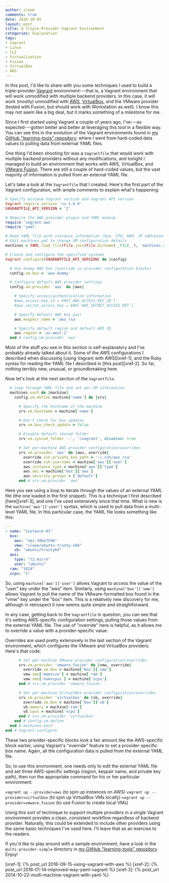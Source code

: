 ```yaml
---
author: slowe
comments: true
date: 2016-10-05
layout: post
title: A Triple-Provider Vagrant Environment
categories: Explanation
tags:
- Vagrant
- Linux
- CLI
- Virtualization
- Fusion
- VirtualBox
- AWS
---
```


In this post, I'd like to share with you some techniques I used to build a triple-provider [Vagrant][link-1] environment---that is, a Vagrant environment that will work unmodified with multiple backend providers. In this case, it will work (mostly) unmodified with [AWS][link-4], [VirtualBox][link-3], and the VMware provider (tested with Fusion, but should work with Workstation as well). I know this may not seem like a big deal, but it marks something of a milestone for me.

Since I first started using Vagrant a couple of years ago, I've---as expected---gotten better and better at leveraging this tool in a flexible way. You can see this in the evolution of the Vagrant environments found in [my GitHub "learning-tools" repository][link-2], where I went from hard-coded data values to pulling data from external YAML files.

One thing I'd been shooting for was a `Vagrantfile` that would work with multiple backend providers without any modifications, and tonight I managed to build an environment that works with AWS, VirtualBox, and [VMware Fusion][link-5]. There are still a couple of hard-coded values, but the vast majority of information is pulled from an external YAML file.

Let's take a look at the `Vagrantfile` that I created. Here's the first part of the Vagrant configuration, with ample comments to explain what's happening:

``` ruby
# Specify minimum Vagrant version and Vagrant API version
Vagrant.require_version '>= 1.6.0'
VAGRANTFILE_API_VERSION = '2'

# Require the AWS provider plugin and YAML module
require 'vagrant-aws'
require 'yaml'

# Read YAML file with instance information (box, CPU, RAM, IP addresses)
# Edit machines.yml to change VM configuration details
machines = YAML.load_file(File.join(File.dirname(__FILE__), 'machines.yml'))

# Create and configure the specified systems
Vagrant.configure(VAGRANTFILE_API_VERSION) do |config|

  # Use dummy AWS box (override in provider configuration blocks)
  config.vm.box = 'aws-dummy'

  # Configure default AWS provider settings
  config.vm.provider 'aws' do |aws|

    # Specify access/authentication information
    #aws.access_key_id = ENV['AWS_ACCESS_KEY_ID']
    #aws.secret_access_key = ENV['AWS_SECRET_ACCESS_KEY']

    # Specify default AWS key pair
    aws.keypair_name = 'aws_rsa'

    # Specify default region and default AMI ID
    aws.region = 'us-west-2'
  end # config.vm.provider 'aws'
```

Most of the stuff you see in this section is self-explanatory and I've probably already talked about it. Some of the AWS configurations I described when discussing [using Vagrant with AWS][xref-1], and the Ruby syntax for reading the YAML file I described in [this post][xref-2]. So far, nothing terribly new, unusual, or groundbreaking here.

Now let's look at the next section of the `Vagrantfile`:

``` ruby
  # Loop through YAML file and set per-VM information
  machines.each do |machine|
    config.vm.define machine['name'] do |srv|

      # Specify the hostname of the machine
      srv.vm.hostname = machine['name']

      # Don't check for box updates
      srv.vm.box_check_update = false

      # Disable default shared folder
      srv.vm.synced_folder '.', '/vagrant', disabled: true

      # Set per-machine AWS provider configuration/overrides
      srv.vm.provider 'aws' do |aws, override|
        override.ssh.private_key_path = '~/.ssh/aws_rsa'
        override.ssh.username = machine['aws']['user']
        aws.instance_type = machine['aws']['type']
        aws.ami = machine['box']['aws']
        aws.security_groups = ['default']
      end # srv.vm.provider 'aws'
```

Here you see using a loop to iterate through the values of an external YAML file (the one loaded in the first snippet). This is a technique I first described [here][xref-3], and one I've used extensively since that time. What _is_ new is the `machine['aws']['user']` syntax, which is used to pull data from a multi-level YAML file. In this particular case, the YAML file looks something like this:

``` yaml
---
- name: "instance-01"
  box:
    aws: "ami-20be7540"
    vmw: "slowe/ubuntu-trusty-x64"
    vb: "ubuntu/trusty64"
  aws:
    type: "t2.micro"
    user: "ubuntu"
  ram: "1024"
  vcpu: "1"
```

So, using `machine['aws']['user']` allows Vagrant to access the value of the "user" key under the "aws" item. Similarly, using `machine['box']['vmw']` allows Vagrant to pull the name of the VMware-formatted box found in the "vmw" key under the "box" item. This is a relatively new discovery for me, although in retrospect it now seems quite simple and straightforward.

In any case, getting back to the `Vagrantfile` in question, you can see that it's setting AWS-specific configuration settings, pulling those values from the external YAML file. The use of "override" here is helpful, as it allows me to override a value with a provider-specific value.

Overrides are used pretty extensively in the last section of the Vagrant environment, which configures the VMware and VirtualBox providers. Here's that code:

``` ruby
      # Set per-machine VMware provider configuration/overrides
      srv.vm.provider 'vmware_fusion' do |vmw, override|
        override.vm.box = machine['box']['vmw']
        vmw.vmx['memsize'] = machine['ram']
        vmw.vmx['numvcpus'] = machine['vcpu']
      end # srv.vm.provider 'vmware_fusion'

      # Set per-machine VirtualBox provider configuration/overrides
      srv.vm.provider 'virtualbox' do |vb, override|
        override.vm.box = machine['box']['vb']
        vb.memory = machine['ram']
        vb.cpus = machine['vcpu']
      end # srv.vm.provider 'virtualbox'
    end # config.vm.define
  end # machines.each
end # Vagrant.configure
```

These two provider-specific blocks look a fair amount like the AWS-specific block earlier, using Vagrant's "override" feature to set a provider-specific box name. Again, all the configuration data is pulled from the external YAML file.

So, to use this environment, one needs only to edit the external YAML file and set three AWS-specific settings (region, keypair name, and private key path), then run the appropriate command for his or her particular environment:

`vagrant up --provider=aws` (to spin up instances on AWS)
`vagrant up --provider=virtualbox` (to spin up VirtualBox VMs locally)
`vagrant up --provider=vmware_fusion` (to use Fusion to create local VMs)

Using this sort of technique to support multiple providers in a single Vagrant environment provides a clean, consistent workflow regardless of backend provider. Naturally, this could be extended to include other providers using the same basic techniques I've used here. I'll leave that as an exercise to the readers.

If you'd like to play around with a sample environment, have a look in the `multi-provider-simple` directory in [my GitHub "learning-tools" repository][link-2]. Enjoy!



[link-1]: https://www.vagrantup.com/
[link-2]: https://github.com/lowescott/learning-tools/
[link-3]: https://www.virtualbox.org/
[link-4]: https://aws.amazon.com/
[link-5]: http://www.vmware.com/products/fusion.html
[xref-1]: {% post_url 2016-09-15-using-vagrant-with-aws %}
[xref-2]: {% post_url 2016-01-14-improved-way-yaml-vagrant %}
[xref-3]: {% post_url 2014-10-22-multi-machine-vagrant-with-yaml %}
